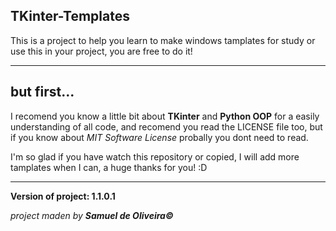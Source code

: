 ## TKinter-Templates
This is a project to help you learn to make windows tamplates
for study or use this in your project, you are free to do it!

---

## but first...
I recomend you know a little bit about **TKinter** and **Python OOP** for 
a easily understanding of all code, and recomend you read the LICENSE file too,
but if you know about *MIT Software License* probally you dont need to read.

I'm so glad if you have watch this repository or copied, I will add more
tamplates when I can, a huge thanks for you! :D

---

**Version of project: 1.1.0.1**

*project maden by **Samuel de Oliveira©***
